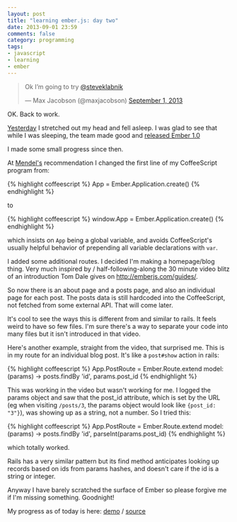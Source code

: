 ```yaml
---
layout: post
title: "learning ember.js: day two"
date: 2013-09-01 23:59
comments: false
category: programming
tags:
- javascript
- learning
- ember
---
```


<blockquote class="twitter-tweet"><p>Ok I’m going to try <a href="https://twitter.com/steveklabnik">@steveklabnik</a></p>&mdash; Max Jacobson (@maxjacobson) <a href="https://twitter.com/maxjacobson/statuses/374223697340796928">September 1, 2013</a></blockquote>

OK. Back to work.

[Yesterday][] I stretched out my head and fell asleep. I was glad to see that while I was sleeping, the team made good and [released Ember 1.0][]

[Yesterday]: http://maxjacobson.github.io/blog/2013/learning-ember-js-day-one/
[released Ember 1.0]: http://emberjs.com/blog/2013/08/31/ember-1-0-released.html

I made some small progress since then.

At [Mendel's][] recommendation I changed the first line of my CoffeeScript program from:

{% highlight coffeescript %}
App = Ember.Application.create()
{% endhighlight %}

to

{% highlight coffeescript %}
window.App = Ember.Application.create()
{% endhighlight %}

[Mendel's]: http://mendelk.github.io/

which insists on `App` being a global variable, and avoids CoffeeScript's usually helpful behavior of prepending all variable declarations with `var`.

I added some additional routes. I decided I'm making a homepage/blog thing. Very much inspired by / half-following-along the 30 minute video blitz of an introduction Tom Dale gives on <http://emberjs.com/guides/>.

So now there is an about page and a posts page, and also an individual page for each post. The posts data is still hardcoded into the CoffeeScript, not fetched from some external API. That will come later.

It's cool to see the ways this is different from and similar to rails. It feels weird to have so few files. I'm sure there's a way to separate your code into many files but it isn't introduced in that video.

Here's another example, straight from the video, that surprised me. This is in my route for an individual blog post. It's like a `post#show` action in rails:

{% highlight coffeescript %}
App.PostRoute = Ember.Route.extend
  model: (params) ->
    posts.findBy 'id', params.post_id
{% endhighlight %}

This was working in the video but wasn't working for me. I logged the params object and saw that the post_id attribute, which is set by the URL (eg when visiting `/posts/3`, the params object would look like `{post_id: "3"}`), was showing up as a string, not a number. So I tried this:

{% highlight coffeescript %}
App.PostRoute = Ember.Route.extend
  model: (params) ->
    posts.findBy 'id', parseInt(params.post_id)
{% endhighlight %}


which totally worked.

Rails has a very similar pattern but its find method anticipates looking up records based on ids from params hashes, and doesn't care if the id is a string or integer.

Anyway I have barely scratched the surface of Ember so please forgive me if I'm missing something. Goodnight!

My progress as of today is here: [demo](http://maxjacobson.github.io/js_ember_day_two/) / [source](https://github.com/maxjacobson/js_ember_day_two)
